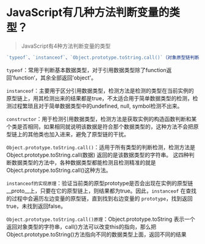 # JavaScript有几种方法判断变量的类型？



> JavaScript有4种方法判断变量的类型

```js
`typeof`、`instanceof`、`Object.prototype.toString.call()`（对象原型链判断方法）、 `constructor` (用于引用数据类型) 
```

`typeof`：常用于判断基本数据类型，对于引用数据类型除了function返回’function‘，其余全部返回’object'。 



`instanceof`：主要用于区分引用数据类型，检测方法是检测的类型在当前实例的原型链上，用其检测出来的结果都是true，不太适合用于简单数据类型的检测，检测过程繁琐且对于简单数据类型中的undefined, null, symbol检测不出来。 



`constructor`：用于检测引用数据类型，检测方法是获取实例的构造函数判断和某个类是否相同，如果相同就说明该数据是符合那个数据类型的，这种方法不会把原型链上的其他类也加入进来，避免了原型链的干扰。 



`Object.prototype.toString.call()`：适用于所有类型的判断检测，检测方法是Object.prototype.toString.call(数据) 返回的是该数据类型的字符串。 这四种判断数据类型的方法中，各种数据类型都能检测且检测精准的就是Object.prototype.toString.call()这种方法。 



`instanceof的实现原理`：验证当前类的原型prototype是否会出现在实例的原型链__proto__上，只要在它的原型链上，则结果都为true。因此，`instanceof` 在查找的过程中会遍历左边变量的原型链，直到找到右边变量的 `prototype`，找到返回true，未找到返回false。 



`Object.prototype.toString.call()原理`：Object.prototype.toString 表示一个返回对象类型的字符串，call()方法可以改变this的指向，那么把Object.prototype.toString()方法指向不同的数据类型上面，返回不同的结果
